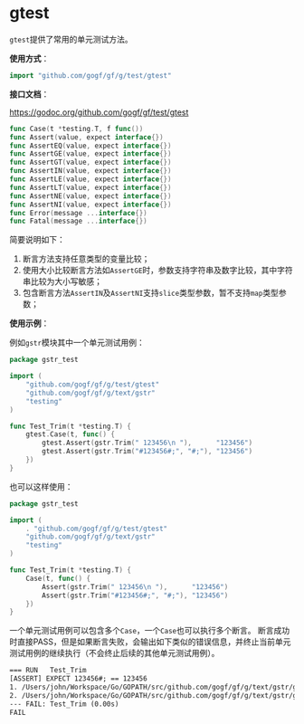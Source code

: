 # gtest

`gtest`提供了常用的单元测试方法。

**使用方式**：
```go
import "github.com/gogf/gf/g/test/gtest"
```

**接口文档**： 

https://godoc.org/github.com/gogf/gf/test/gtest

```go
func Case(t *testing.T, f func())
func Assert(value, expect interface{})
func AssertEQ(value, expect interface{})
func AssertGE(value, expect interface{})
func AssertGT(value, expect interface{})
func AssertIN(value, expect interface{})
func AssertLE(value, expect interface{})
func AssertLT(value, expect interface{})
func AssertNE(value, expect interface{})
func AssertNI(value, expect interface{})
func Error(message ...interface{})
func Fatal(message ...interface{})
```

简要说明如下：
1. 断言方法支持任意类型的变量比较；
1. 使用大小比较断言方法如`AssertGE`时，参数支持字符串及数字比较，其中字符串比较为大小写敏感；
1. 包含断言方法`AssertIN`及`AssertNI`支持`slice`类型参数，暂不支持`map`类型参数；

**使用示例**： 

例如`gstr`模块其中一个单元测试用例：

```go
package gstr_test

import (
    "github.com/gogf/gf/g/test/gtest"
    "github.com/gogf/gf/g/text/gstr"
    "testing"
)

func Test_Trim(t *testing.T) {
    gtest.Case(t, func() {
        gtest.Assert(gstr.Trim(" 123456\n "),      "123456")
        gtest.Assert(gstr.Trim("#123456#;", "#;"), "123456")
    })
}
```
也可以这样使用：

```go
package gstr_test

import (
    . "github.com/gogf/gf/g/test/gtest"
    "github.com/gogf/gf/g/text/gstr"
    "testing"
)

func Test_Trim(t *testing.T) {
    Case(t, func() {
        Assert(gstr.Trim(" 123456\n "),      "123456")
        Assert(gstr.Trim("#123456#;", "#;"), "123456")
    })
}
```
一个单元测试用例可以包含多个`Case`，一个`Case`也可以执行多个断言。
断言成功时直接PASS，但是如果断言失败，会输出如下类似的错误信息，并终止当前单元测试用例的继续执行（不会终止后续的其他单元测试用例）。
```html
=== RUN   Test_Trim
[ASSERT] EXPECT 123456#; == 123456
1. /Users/john/Workspace/Go/GOPATH/src/github.com/gogf/gf/g/text/gstr/gstr_z_unit_trim_test.go:20
2. /Users/john/Workspace/Go/GOPATH/src/github.com/gogf/gf/g/text/gstr/gstr_z_unit_trim_test.go:18
--- FAIL: Test_Trim (0.00s)
FAIL
```
